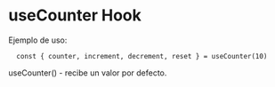 # useCounter Hook

Ejemplo de uso:
```
  const { counter, increment, decrement, reset } = useCounter(10)
```

useCounter() - recibe un valor por defecto.
